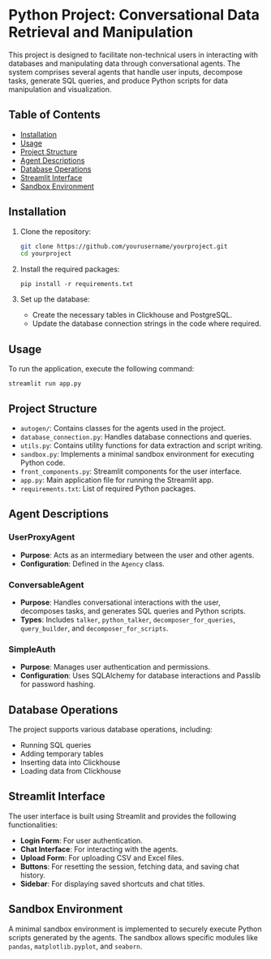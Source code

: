 # Python Project: Conversational Data Retrieval and Manipulation

This project is designed to facilitate non-technical users in interacting with databases and manipulating data through conversational agents. The system comprises several agents that handle user inputs, decompose tasks, generate SQL queries, and produce Python scripts for data manipulation and visualization.

## Table of Contents

- [Installation](#installation)
- [Usage](#usage)
- [Project Structure](#project-structure)
- [Agent Descriptions](#agent-descriptions)
- [Database Operations](#database-operations)
- [Streamlit Interface](#streamlit-interface)
- [Sandbox Environment](#sandbox-environment)

## Installation

1. Clone the repository:
   ```bash
   git clone https://github.com/yourusername/yourproject.git
   cd yourproject
   ```

1.  Install the required packages:

    `pip install -r requirements.txt`

2.  Set up the database:

    -   Create the necessary tables in Clickhouse and PostgreSQL.
    -   Update the database connection strings in the code where required.

## Usage

To run the application, execute the following command:

`streamlit run app.py`

## Project Structure

-   `autogen/`: Contains classes for the agents used in the project.
-   `database_connection.py`: Handles database connections and queries.
-   `utils.py`: Contains utility functions for data extraction and script writing.
-   `sandbox.py`: Implements a minimal sandbox environment for executing Python code.
-   `front_components.py`: Streamlit components for the user interface.
-   `app.py`: Main application file for running the Streamlit app.
-   `requirements.txt`: List of required Python packages.

Agent Descriptions
------------------

### UserProxyAgent

-   **Purpose**: Acts as an intermediary between the user and other agents.
-   **Configuration**: Defined in the `Agency` class.

### ConversableAgent

-   **Purpose**: Handles conversational interactions with the user, decomposes tasks, and generates SQL queries and Python scripts.
-   **Types**: Includes `talker`, `python_talker`, `decomposer_for_queries`, `query_builder`, and `decomposer_for_scripts`.

### SimpleAuth

-   **Purpose**: Manages user authentication and permissions.
-   **Configuration**: Uses SQLAlchemy for database interactions and Passlib for password hashing.

Database Operations
-------------------

The project supports various database operations, including:

-   Running SQL queries
-   Adding temporary tables
-   Inserting data into Clickhouse
-   Loading data from Clickhouse

Streamlit Interface
-------------------

The user interface is built using Streamlit and provides the following functionalities:

-   **Login Form**: For user authentication.
-   **Chat Interface**: For interacting with the agents.
-   **Upload Form**: For uploading CSV and Excel files.
-   **Buttons**: For resetting the session, fetching data, and saving chat history.
-   **Sidebar**: For displaying saved shortcuts and chat titles.

Sandbox Environment
-------------------

A minimal sandbox environment is implemented to securely execute Python scripts generated by the agents. The sandbox allows specific modules like `pandas`, `matplotlib.pyplot`, and `seaborn`.
